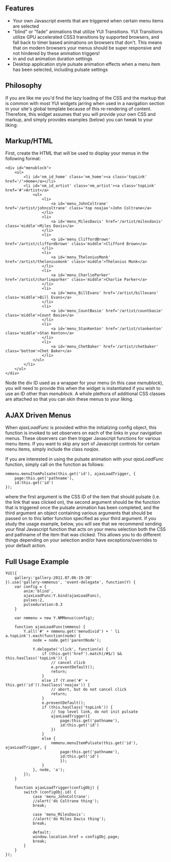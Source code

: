 Features
--------

- Your own Javascript events that are triggered when certain menu items are selected
- "blind" or "fade" animations that utilize YUI Transitions. YUI Transitions utilize GPU accelerated CSS3 transitions by supported browsers, and fall back to timer based animations on browsers that don't. This means that on modern browsers your menus should be super responsive and not hindered by these animation triggers!
- in and out animation duration settings
- Desktop application style pulsate animation effects when a menu item has been selected, including pulsate settings

Philosophy
----------

If you are like me you'd find the lazy loading of the CSS and the markup that is common with most YUI widgets jarring when used in a navigation section in your site's global template because of this re-rendering of content. Therefore, this widget assumes that you will provide your own CSS and markup, and simply provides examples (below) you can tweak to your liking:

Markup/HTML
-----------

First, create the HTML that will be used to display your menus in the following format:

	<div id="menublock">
	    <ul> 
	        <li id='nm_id_home' class='nm_home'><a class='topLink' href='/'>Home</a></li> 
	        <li id='nm_id_artist' class='nm_artist'><a class='topLink' href='#'>Artist</a> 
	            <ul> 
	                <li> 
	                    <a id='menu_JohnColtrane' href='/artist/johncoltrane' class='top noajax'>John Coltrane</a> 
	                </li> 
	                <li> 
	                    <a id='menu_MilesDavis' href='/artist/milesdavis' class='middle'>Miles Davis</a> 
	                </li> 
	                <li> 
	                    <a id='menu_CliffordBrown' href='/artist/cliffordbrown' class='middle'>Clifford Brown</a> 
	                </li> 
	                <li> 
	                    <a id='menu_TheloniusMonk' href='/artist/theloniusmonk' class='middle'>Thelonius Monk</a> 
	                </li>        
	                <li> 
	                    <a id='menu_CharlieParker' href='/artist/charlieparker' class='middle'>Charlie Parker</a> 
	                </li>                                           
	                <li> 
	                    <a id='menu_BillEvans' href='/artist/billevans' class='middle'>Bill Evans</a> 
	                </li>
	                <li> 
	                    <a id='menu_CountBasie' href='/artist/countbasie' class='middle'>Count Basie</a> 
	                </li>
	                <li> 
	                    <a id='menu_StanKenton' href='/artist/stankenton' class='middle'>Stan Kenton</a> 
	                </li>
	                <li> 
	                    <a id='menu_ChetBaker' href='/artist/chetbaker' class='bottom'>Chet Baker</a> 
	                </li>
	            </ul> 
	        </li>
	    </ul>
	</div>


Node the div ID used as a wrapper for your menu (in this case *menublock*), you will need to provide this when the widget is instantiated if you wish to use an ID other than *menublock*. A whole plethora of additional CSS classes are attached so that you can skin these menus to your liking.


AJAX Driven Menus
-----------------

When *ajaxLoadFunc* is provided within the initializing config object, this function is invoked to set observers on each of the links in your navigation menus. These observers can then trigger Javascript functions for various menu items. If you want to skip any sort of Javascript controls for certain menu items, simply include the class *noajax*.

If you are interested in using the pulsate animation with your *ajaxLoadFunc* function, simply call on the function as follows:

	nmmenu.menuItemPulsate(this.get('id'), ajaxLoadTrigger, {
		page:this.get('pathname'),
		id:this.get('id')
	});

where the first argument is the CSS ID of the item that should pulsate (i.e. the link that was clicked on), the second argument should be the function that is triggered once the pulsate animation has been completed, and the third argument an object containing various arguments that should be passed on to this latter function specified as your third argument. If you study the usage example, below, you will see that we recommend sending your final Javascript function that acts on your menu selection both the CSS and pathname of the item that was clicked. This allows you to do different things depending on your selection and/or have exceptions/overrides to your default action.


Full Usage Example
------------------

	YUI({
		gallery:'gallery-2011.07.06-19-30'
	}).use('gallery-nmmenus', 'event-delegate', function(Y) {
		var config = {
			anim:'blind',
			ajaxLoadFunc:Y.bind(ajaxLoadFunc),
			pulses:2,
			pulseduration:0.3
		}
       
		var nmmenu = new Y.NMMenus(config);
       
   		function ajaxLoadFunc(nmmenu) {
			Y.all('#' + nmmenu.get('menudivid') + ' li a.topLink').each(function(node) {
				node = node.get('parentNode');

				Y.delegate('click', function(e) {
					if (this.get('href').match(/#$/) && this.hasClass('topLink')) {
						// cancel click
						e.preventDefault();
						return;
					}
					else if (Y.one('#' + this.get('id')).hasClass('noajax')) { 
						// abort, but do not cancel click
						return; 
					}
					e.preventDefault();
					if (this.hasClass('topLink')) {
						// top level link, do not init pulsate
						ajaxLoadTrigger({
							page:this.get('pathname'),
							id:this.get('id')
						})
					}
					else {
						nmmenu.menuItemPulsate(this.get('id'), ajaxLoadTrigger, {
							page:this.get('pathname'),
							id:this.get('id')
							});	
					}			
				}, node, 'a');		
			});
		}

		function ajaxLoadTrigger(configObj) {
			switch (configObj.id) {
				case 'menu_JohnColtrane':
				//alert('do Coltrane thing');
				break;

				case 'menu_MilesDavis':
				//alert('do Miles Davis thing');
				break;

				default:
				window.location.href = configObj.page;
				break;
			}
		}
	});